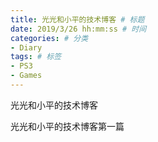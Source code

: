 ```yaml
---
title: 光光和小平的技术博客 # 标题
date: 2019/3/26 hh:mm:ss # 时间
categories: # 分类
- Diary
tags: # 标签
- PS3
- Games
---
```


光光和小平的技术博客
<!--more-->
光光和小平的技术博客第一篇